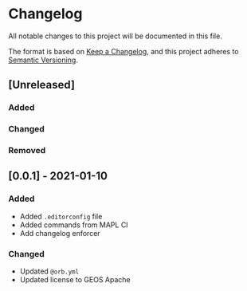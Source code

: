 # Changelog
All notable changes to this project will be documented in this file.

The format is based on [Keep a Changelog](https://keepachangelog.com/en/1.0.0/),
and this project adheres to [Semantic Versioning](https://semver.org/spec/v2.0.0.html).

## [Unreleased]

### Added

### Changed

### Removed

## [0.0.1] - 2021-01-10

### Added
 - Added `.editorconfig` file
 - Added commands from MAPL CI
 - Add changelog enforcer
### Changed
 - Updated `@orb.yml`
 - Updated license to GEOS Apache

